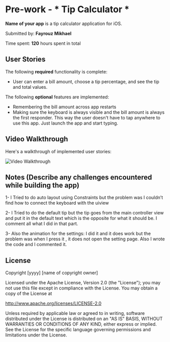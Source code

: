 # Pre-work - * Tip Calculator *

**Name of your app** is a tip calculator application for iOS.

Submitted by: **Fayrouz Mikhael**

Time spent: **120** hours spent in total

## User Stories

The following **required** functionality is complete:

* User can enter a bill amount, choose a tip percentage, and see the tip and total values.

The following **optional** features are implemented:
* Remembering the bill amount across app restarts
* Making sure the keyboard is always visible and the bill amount is always the first responder. This way the user doesn't have to tap anywhere to use this app. Just launch the app and start typing.

## Video Walkthrough 

Here's a walkthrough of implemented user stories:

<img src= "file:///Users/fayrouzmikhael/Desktop/1.gif" title='Video Walkthrough' width='' alt='Video Walkthrough' />




## Notes (Describe any challenges encountered while building the app)
1- I Tried to do auto layout using Constraints but the problem was I couldn’t find how to connect the keyboard with the uiview

2- I Tried to do the default tip but the tip goes from the main controller view and put it in the default text which is the opposite for what it should be. 
I comment all what I did in that part.

3- Also the animation for the settings: I did it and it does work but the problem was when I press it , it does not open the setting page. Also I wrote the code and I commented it.


## License

Copyright [yyyy] [name of copyright owner]

Licensed under the Apache License, Version 2.0 (the "License");
you may not use this file except in compliance with the License.
You may obtain a copy of the License at

http://www.apache.org/licenses/LICENSE-2.0

Unless required by applicable law or agreed to in writing, software
distributed under the License is distributed on an "AS IS" BASIS,
WITHOUT WARRANTIES OR CONDITIONS OF ANY KIND, either express or implied.
See the License for the specific language governing permissions and
limitations under the License.

